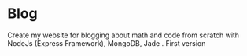 Blog
====

Create my website for blogging about math and code from scratch with NodeJs (Express Framework), MongoDB, Jade . First version
